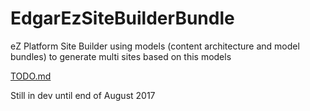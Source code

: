 # EdgarEzSiteBuilderBundle
eZ Platform Site Builder using models (content architecture and model bundles) to generate multi sites based on this models

[TODO.md](TODO.md)

Still in dev until end of August 2017
